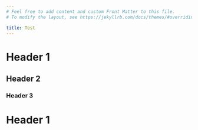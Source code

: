 ```yaml
---
# Feel free to add content and custom Front Matter to this file.
# To modify the layout, see https://jekyllrb.com/docs/themes/#overriding-theme-defaults

title: Test
---
```


# Header 1
## Header 2
### Header 3
# Header 1
